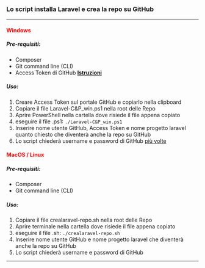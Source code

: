 <h3>Lo script installa Laravel e crea la repo su GitHub</h3>
<hr>
<h4 style="color: red">Windows</h4>
<h5>Pre-requisiti:</h5>
<ul>
    <li>Composer</li>
    <li>Git command line (CLI)</li>
    <li>Access Token di GitHub <a style="font-weight: bold; text-decoration: underline" href="https://docs.github.com/en/github/authenticating-to-github/creating-a-personal-access-token">Istruzioni</a> </li>
</ul>
<h5>Uso:</h5>
<ol>
<li>Creare Access Token sul portale GitHub e copiarlo nella clipboard</li>
<li>Copiare il file Laravel-C&P_win.ps1 nella root delle Repo</li>
<li>Aprire PowerShell nella cartella dove risiede il file appena copiato</li>
<li>eseguire il file .ps1: <code>./Laravel-C&P_win.ps1</code> </li>
<li>Inserire nome utente GitHub, Access Token e nome progetto laravel quanto chiesto che diventerà anche la repo su GitHub</li>
<li>Lo script chiederà username e password di GitHub <span style="text-decoration: underline">più volte</span> </li>
</ol>
<h4 style="color: red">MacOS / Linux</h4>
<h5>Pre-requisiti:</h5>
<ul>
    <li>Composer</li>
    <li>Git command line (CLI)</li>
</ul>
<h5>Uso:</h5>
<ol>
<li>Copiare il file crealaravel-repo.sh nella root delle Repo</li>
<li>Aprire terminale nella cartella dove risiede il file appena copiato</li>
<li>eseguire il file .sh: <code>./crealaravel-repo.sh</code> </li>
<li>Inserire nome utente GitHub e nome progetto laravel che diventerà anche la repo su GitHub</li>
<li>Lo script chiederà username e password di GitHub</li>
</ol>

<hr>




